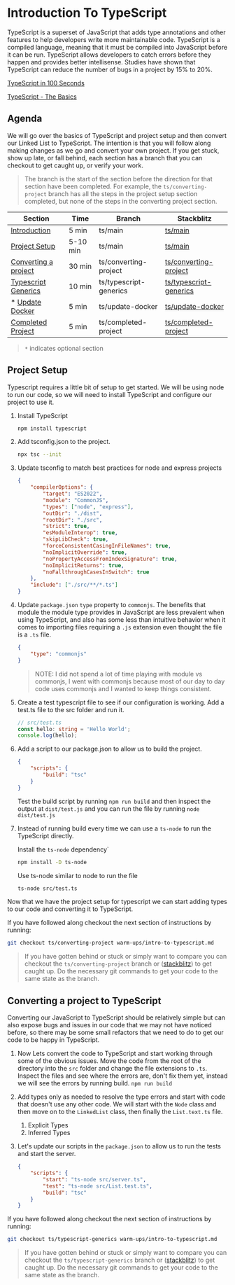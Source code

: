 # Introduction To TypeScript

TypeScript is a superset of JavaScript that adds type annotations and other features to help developers write more maintainable code. TypeScript is a compiled language, meaning that it must be compiled into JavaScript before it can be run. TypeScript allows developers to catch errors before they happen and provides better intellisense. Studies have shown that TypeScript can reduce the number of bugs in a project by 15% to 20%.

[TypeScript in 100 Seconds](https://youtu.be/zQnBQ4tB3ZA)

[TypeScript - The Basics](https://www.typescriptlang.org/docs/handbook/2/basic-types.html)

## Agenda

We will go over the basics of TypeScript and project setup and then convert our Linked List to TypeScript. The intention is that you will follow along making changes as we go and convert your own project. If you get stuck, show up late, or fall behind, each section has a branch that you can checkout to get caught up, or verify your work.

> The branch is the start of the section before the direction for that section have been completed. For example, the `ts/converting-project` branch has all the steps in the project setup section completed, but none of the steps in the converting project section.

| Section                                                     | Time     | Branch                 | Stackblitz                                                                                                 |
| ----------------------------------------------------------- | -------- | ---------------------- | ---------------------------------------------------------------------------------------------------------- |
| [Introduction](#introduction-to-typescript)                 | 5 min    | ts/main                | [ts/main](https://stackblitz.com/github/joa-mos/monday-warmups/tree/ts/main)                               |
| [Project Setup](#project-setup)                             | 5-10 min | ts/main                | [ts/main](https://stackblitz.com/github/joa-mos/monday-warmups/tree/ts/main)                               |
| [Converting a project](#converting-a-project-to-typescript) | 30 min   | ts/converting-project  | [ts/converting-project](https://stackblitz.com/github/joa-mos/monday-warmups/tree/ts/converting-project)   |
| [Typescript Generics](#typescript-generics)                 | 10 min   | ts/typescript-generics | [ts/typescript-generics](https://stackblitz.com/github/joa-mos/monday-warmups/tree/ts/typescript-generics) |
| \* [Update Docker](#update-docker)                          | 5 min    | ts/update-docker       | [ts/update-docker](https://stackblitz.com/github/joa-mos/monday-warmups/tree/ts/update-docker)             |
| [Completed Project](#completed-project)                     | 5 min    | ts/completed-project   | [ts/completed-project](https://stackblitz.com/github/joa-mos/monday-warmups/tree/ts/completed-project)     |

> `*` indicates optional section

## Project Setup

Typescript requires a little bit of setup to get started. We will be using node to run our code, so we will need to install TypeScript and configure our project to use it.

1. Install TypeScript

    ```bash
    npm install typescript
    ```

2. Add tsconfig.json to the project.

    ```bash
    npx tsc --init
    ```

3. Update tsconfig to match best practices for node and express projects

    ```json
    {
        "compilerOptions": {
            "target": "ES2022",
            "module": "CommonJS",
            "types": ["node", "express"],
            "outDir": "./dist",
            "rootDir": "./src",
            "strict": true,
            "esModuleInterop": true,
            "skipLibCheck": true,
            "forceConsistentCasingInFileNames": true,
            "noImplicitOverride": true,
            "noPropertyAccessFromIndexSignature": true,
            "noImplicitReturns": true,
            "noFallthroughCasesInSwitch": true
        },
        "include": ["./src/**/*.ts"]
    }
    ```

4. Update `package.json` `type` property to `commonjs`. The benefits that module the module type provides in JavaScript are less prevalent when using TypeScript, and also has some less than intuitive behavior when it comes to importing files requiring a `.js` extension even thought the file is a `.ts` file.

    ```json
    {
        "type": "commonjs"
    }
    ```

    > NOTE: I did not spend a lot of time playing with module vs commonjs, I went with commonjs because most of our day to day code uses commonjs and I wanted to keep things consistent.

5. Create a test typescript file to see if our configuration is working. Add a test.ts file to the src folder and run it.

    ```typescript
    // src/test.ts
    const hello: string = 'Hello World';
    console.log(hello);
    ```

6. Add a script to our package.json to allow us to build the project.

    ```json
    {
        "scripts": {
            "build": "tsc"
        }
    }
    ```

    Test the build script by running `npm run build` and then inspect the output at `dist/test.js` and you can run the file by running `node dist/test.js`

7. Instead of running build every time we can use a `ts-node` to run the TypeScript directly.

    Install the `ts-node` dependency`

    ```bash
    npm install -D ts-node
    ```

    Use ts-node similar to node to run the file

    ```bash
    ts-node src/test.ts
    ```

Now that we have the project setup for typescript we can start adding types to our code and converting it to TypeScript.

If you have followed along checkout the next section of instructions by running:

```bash
git checkout ts/converting-project warm-ups/intro-to-typescript.md
```

> If you have gotten behind or stuck or simply want to compare you can checkout the `ts/converting-project` branch or ([stackblitz](https://stackblitz.com/github/joa-mos/monday-warmups/tree/ts/converting-project)) to get caught up. Do the necessary git commands to get your code to the same state as the branch.

## Converting a project to TypeScript

Converting our JavaScript to TypeScript should be relatively simple but can also expose bugs and issues in our code that we may not have noticed before, so there may be some small refactors that we need to do to get our code to be happy in TypeScript.

1. Now Lets convert the code to TypeScript and start working through some of the obvious issues. Move the code from the root of the directory into the `src` folder and change the file extensions to `.ts`. Inspect the files and see where the errors are, don't fix them yet, instead we will see the errors by running build. `npm run build`

2. Add types only as needed to resolve the type errors and start with code that doesn't use any other code. We will start with the `Node` class and then move on to the `LinkedList` class, then finally the `List.text.ts` file.

    1. Explicit Types
    2. Inferred Types

3. Let's update our scripts in the `package.json` to allow us to run the tests and start the server.

    ```json
    {
        "scripts": {
            "start": "ts-node src/server.ts",
            "test": "ts-node src/List.test.ts",
            "build": "tsc"
        }
    }
    ```

If you have followed along checkout the next section of instructions by running:

```bash
git checkout ts/typescript-generics warm-ups/intro-to-typescript.md
```

> If you have gotten behind or stuck or simply want to compare you can checkout the `ts/typescript-generics` branch or ([stackblitz](https://stackblitz.com/github/joa-mos/monday-warmups/tree/ts/typescript-generics)) to get caught up. Do the necessary git commands to get your code to the same state as the branch.
